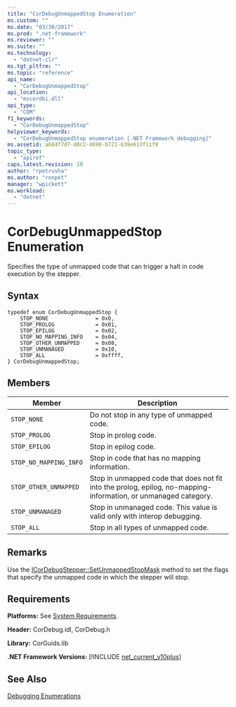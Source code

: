 ```yaml
---
title: "CorDebugUnmappedStop Enumeration"
ms.custom: ""
ms.date: "03/30/2017"
ms.prod: ".net-framework"
ms.reviewer: ""
ms.suite: ""
ms.technology: 
  - "dotnet-clr"
ms.tgt_pltfrm: ""
ms.topic: "reference"
api_name: 
  - "CorDebugUnmappedStop"
api_location: 
  - "mscordbi.dll"
api_type: 
  - "COM"
f1_keywords: 
  - "CorDebugUnmappedStop"
helpviewer_keywords: 
  - "CorDebugUnmappedStop enumeration [.NET Framework debugging]"
ms.assetid: a684f7d7-d0c2-4690-b721-639e613f11f8
topic_type: 
  - "apiref"
caps.latest.revision: 10
author: "rpetrusha"
ms.author: "ronpet"
manager: "wpickett"
ms.workload: 
  - "dotnet"
---
```

# CorDebugUnmappedStop Enumeration
Specifies the type of unmapped code that can trigger a halt in code execution by the stepper.  
  
## Syntax  
  
```  
typedef enum CorDebugUnmappedStop {  
    STOP_NONE               = 0x0,  
    STOP_PROLOG             = 0x01,  
    STOP_EPILOG             = 0x02,  
    STOP_NO_MAPPING_INFO    = 0x04,  
    STOP_OTHER_UNMAPPED     = 0x08,  
    STOP_UNMANAGED          = 0x10,  
    STOP_ALL                = 0xffff,  
} CorDebugUnmappedStop;  
```  
  
## Members  
  
|Member|Description|  
|------------|-----------------|  
|`STOP_NONE`|Do not stop in any type of unmapped code.|  
|`STOP_PROLOG`|Stop in prolog code.|  
|`STOP_EPILOG`|Stop in epilog code.|  
|`STOP_NO_MAPPING_INFO`|Stop in code that has no mapping information.|  
|`STOP_OTHER_UNMAPPED`|Stop in unmapped code that does not fit into the prolog, epilog, no-mapping-information, or unmanaged category.|  
|`STOP_UNMANAGED`|Stop in unmanaged code. This value is valid only with interop debugging.|  
|`STOP_ALL`|Stop in all types of unmapped code.|  
  
## Remarks  
 Use the [ICorDebugStepper::SetUnmappedStopMask](../../../../docs/framework/unmanaged-api/debugging/icordebugstepper-setunmappedstopmask-method.md) method to set the flags that specify the unmapped code in which the stepper will stop.  
  
## Requirements  
 **Platforms:** See [System Requirements](../../../../docs/framework/get-started/system-requirements.md).  
  
 **Header:** CorDebug.idl, CorDebug.h  
  
 **Library:** CorGuids.lib  
  
 **.NET Framework Versions:** [!INCLUDE [net_current_v10plus](../../../../includes/net-current-v10plus-md.md)]  
  
## See Also  
 [Debugging Enumerations](../../../../docs/framework/unmanaged-api/debugging/debugging-enumerations.md)
